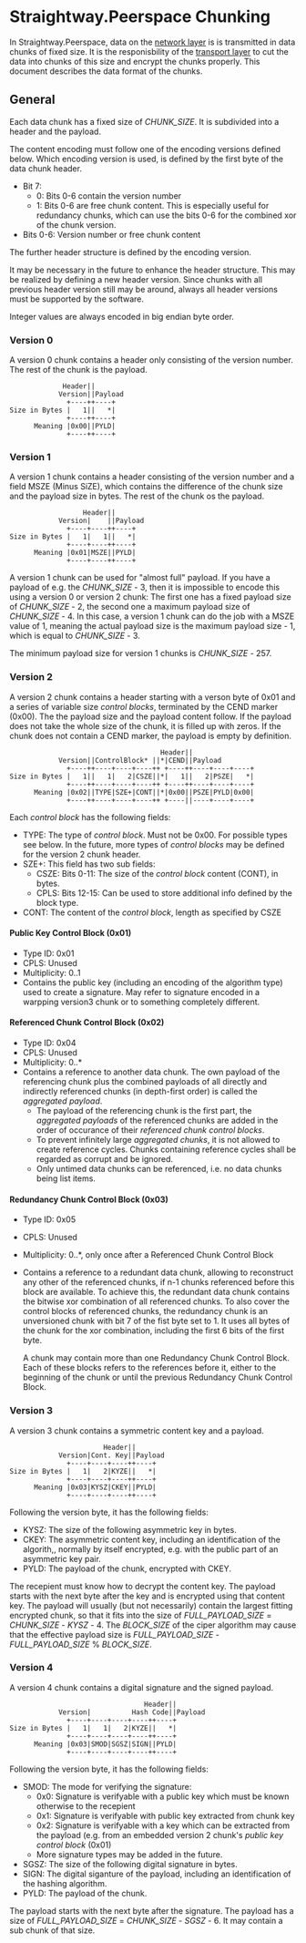 # Straightway.Peerspace Chunking

In Straightway.Peerspace, data on the [network layer](../../network/README.md)
is is transmitted in data chunks of fixed size. It is the responisbility of
the [transport layer](../README.md) to cut the data
into chunks of this size and encrypt the chunks properly. This document describes
the data format of the chunks.

## General

Each data chunk has a fixed size of _CHUNK_SIZE_. It is subdivided into a header and
the payload.

The content encoding must follow one of the encoding versions defined below. Which encoding
version is used, is defined by the first byte of the data chunk header.
* Bit 7:
  - 0: Bits 0-6 contain the version number
  - 1: Bits 0-6 are free chunk content. This is especially useful for redundancy chunks, which
    can use the bits 0-6 for the combined xor of the chunk version. 
* Bits 0-6: Version number or free chunk content 

The further header structure is defined by the encoding version.

It may be necessary in the future to enhance the header structure. This may be realized by
defining a new header version. Since chunks with all previous header version still may be
around, always all header versions must be supported by the software.

Integer values are always encoded in big endian byte order.

### Version 0

A version 0 chunk contains a header only consisting of the version number. The rest
of the chunk is the payload.


                 Header||
                Version||Payload
                  +----++----+
    Size in Bytes |   1||   *|
                  +----++----+
          Meaning |0x00||PYLD|
                  +----++----+

### Version 1

A version 1 chunk contains a header consisting of the version number and a field
MSZE (Minus SiZE), which contains the difference of the chunk size and the payload size in bytes.
The rest of the chunk os the payload.


                      Header||
                Version|    ||Payload
                  +----+----++----+
    Size in Bytes |   1|   1||   *|
                  +----+----++----+
          Meaning |0x01|MSZE||PYLD|
                  +----+----++----+

A version 1 chunk can be used for "almost full" payload. If you have a payload of
e.g. the _CHUNK_SIZE_ - 3, then it is impossible to encode this using a version 0
or version 2 chunk: The first one has a fixed payload size of _CHUNK_SIZE_ - 2, the
second one a maximum payload size of _CHUNK_SIZE_ - 4. In this case, a version 1
chunk can do the job with a MSZE value of 1, meaning the actual payload size is the
maximum payload size - 1, which is equal to _CHUNK_SIZE_ - 3.

The minimum payload size for version 1 chunks is _CHUNK_SIZE_ - 257.


### Version 2

A version 2 chunk contains a header starting with a verson byte of 0x01 and a series of
variable size _control blocks_, terminated by the CEND marker (0x00). The the payload size
and the payload content follow. If the payload does not take the whole size of the chunk,
it is filled up with zeros. If the chunk does not contain a CEND marker, the payload is
empty by definition.


                                         Header||
                Version||ControlBlock* ||*|CEND||Payload
                  +----++----+----+----++ +----++----+----+----+
    Size in Bytes |   1||   1|   2|CSZE||*|   1||   2|PSZE|   *|
                  +----++----+----+----++ +----++----+----+----+
          Meaning |0x02||TYPE|SZE+|CONT||*|0x00||PSZE|PYLD|0x00|
                  +----++----+----+----++ +----||----+----+----+

Each _control block_ has the following fields:
* TYPE: The type of _control block_. Must not be 0x00. For possible types see below. In the future,
  more types of _control blocks_ may be defined for the version 2 chunk header.
* SZE+: This field has two sub fields:
  * CSZE: Bits 0-11: The size of the _control block_ content (CONT), in bytes.
  * CPLS: Bits 12-15: Can be used to store additional info defined by the block type. 
* CONT: The content of the _control block_, length as specified by CSZE

#### Public Key Control Block (0x01)

* Type ID: 0x01
* CPLS: Unused 
* Multiplicity: 0..1
* Contains the public key (including an encoding of the algorithm type) used to create a
  signature. May refer to signature encoded in a warpping version3 chunk or to something
  completely different.
  
#### Referenced Chunk Control Block (0x02)

* Type ID: 0x04
* CPLS: Unused 
* Multiplicity: 0..*
* Contains a reference to another data chunk. The own payload of the referencing chunk plus the
  combined payloads of all directly and indirectly referenced chunks (in depth-first order) is
  called the _aggregated payload_.
  * The payload of the referencing chunk is the first part, the _aggregated payloads_ of the
    referenced chunks are added in the order of occurance of their _referenced chunk control
    blocks_.
  * To prevent infinitely large _aggregated chunks_, it is not allowed to create reference
    cycles. Chunks containing reference cycles shall be regarded as corrupt and be ignored.
  * Only untimed data chunks can be referenced, i.e. no data chunks being list items.

#### Redundancy Chunk Control Block (0x03)

* Type ID: 0x05
* CPLS: Unused
* Multiplicity: 0..*, only once after a Referenced Chunk Control Block
* Contains a reference to a redundant data chunk, allowing to reconstruct any
  other of the referenced chunks, if n-1 chunks referenced before this block are
  available. To achieve this, the redundant data chunk contains the bitwise xor
  combination of all referenced chunks. To also cover the control blocks of referenced
  chunks, the redundancy chunk is an unversioned chunk with bit 7 of the fist byte set to 1.
  It uses all bytes of the chunk for the xor combination, including the first 6 bits of the
  first byte.
  
  A chunk may contain more than one Redundancy Chunk Control Block. Each of these
  blocks refers to the references before it, either to the beginning of the chunk
  or until the previous Redundancy Chunk Control Block.
  
### Version 3

A version 3 chunk contains a symmetric content key and a payload.

                           Header||
                Version|Cont. Key||Payload
                  +----+----+----++----+
    Size in Bytes |   1|   2|KYZE||   *|
                  +----+----+----++----+
          Meaning |0x03|KYSZ|CKEY||PYLD|
                  +----+----+----++----+

Following the version byte, it has the following fields:
* KYSZ: The size of the following asymmetric key in bytes.
* CKEY: The asymmetric content key, including an identification of the algorith,, normally by
  itself encrypted, e.g. with the public part of an asymmetric key pair.
* PYLD: The payload of the chunk, encrypted with CKEY.

The recepient must know how to decrypt the content key. The payload starts with the next byte
after the key and is encrypted using that content key. The payload will usually (but not
necessarily) contain the largest fitting encrypted chunk, so that it fits into the size of
_FULL_PAYLOAD_SIZE_ = _CHUNK_SIZE_ - _KYSZ_ - 4. The _BLOCK_SIZE_ of the ciper algorithm may cause
that the effective payload size is _FULL_PAYLOAD_SIZE_ - _FULL_PAYLOAD_SIZE_ % _BLOCK_SIZE_.
  
### Version 4

A version 4 chunk contains a digital signature and the signed payload.

                                     Header||
                Version|          Hash Code||Payload
                  +----+----+----+----++----+
    Size in Bytes |   1|   1|   2|KYZE||   *|
                  +----+----+----+----++----+
          Meaning |0x03|SMOD|SGSZ|SIGN||PYLD|
                  +----+----+----+----++----+

Following the version byte, it has the following fields:
* SMOD: The mode for verifying the signature:
  * 0x0: Signature is verifyable with a public key which must be known otherwise to the recepient
  * 0x1: Signature is verifyable with public key extracted from chunk key
  * 0x2: Signature is verifyable with a key which can be extracted from the payload (e.g.
    from an embedded version 2 chunk's _public key control block_ (0x01)
  * More signature types may be added in the future.
* SGSZ: The size of the following digital signature in bytes.
* SIGN: The digital siganture of the payload, including an identification of the hashing algorithm.
* PYLD: The payload of the chunk.

The payload starts with the next byte after the signature. The payload has a size of
_FULL_PAYLOAD_SIZE_ = _CHUNK_SIZE_ - _SGSZ_ - 6. It may contain a sub chunk of that size.